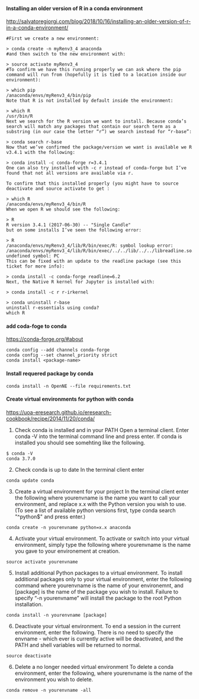 

#### Installing an older version of R in a conda environment
http://salvatoregiorgi.com/blog/2018/10/16/installing-an-older-version-of-r-in-a-conda-environment/
```
#First we create a new environment:

> conda create -n myRenv3_4 anaconda
#and then switch to the new environment with:

> source activate myRenv3_4
#To confirm we have this running properly we can ask where the pip command will run from (hopefully it is tied to a location inside our environment):

> which pip
/anaconda/envs/myRenv3_4/bin/pip
Note that R is not installed by default inside the environment:

> which R
/usr/bin/R
Next we search for the R version we want to install. Because conda’s search will match any packages that contain our search term as a substring (in our case the letter “r”) we search instead for “r-base”:

> conda search r-base
Now that we’ve confirmed the package/version we want is available we R v3.4.1 with the following:

> conda install -c conda-forge r=3.4.1
One can also try installed with -c r instead of conda-forge but I’ve found that not all versions are available via r.

To confirm that this installed properly (you might have to source deactivate and source activate to get :

> which R
/anaconda/envs/myRenv3_4/bin/R
When we open R we should see the following:

> R
R version 3.4.1 (2017-06-30) -- "Single Candle"
but on some installs I’ve seen the following error:

> R
/anaconda/envs/myRenv3_4/lib/R/bin/exec/R: symbol lookup error: /anaconda/envs/myRenv3_4/lib/R/bin/exec/../../lib/../../libreadline.so.6: undefined symbol: PC
This can be fixed with an update to the readline package (see this ticket for more info):

> conda install -c conda-forge readline=6.2
Next, the Native R kernel for Jupyter is installed with:

> conda install -c r r-irkernel

> conda uninstall r-base
uninstall r-essentials using conda?
which R

```
#### add coda-foge to conda
https://conda-forge.org/#about
```
conda config --add channels conda-forge 
conda config --set channel_priority strict 
conda install <package-name>
```
#### Install requered package by conda
```
conda install -n OpenNE --file requirements.txt
```
#### Create virtual environments for python with conda
https://uoa-eresearch.github.io/eresearch-cookbook/recipe/2014/11/20/conda/
1. Check conda is installed and in your PATH
Open a terminal client.
Enter conda -V into the terminal command line and press enter.
If conda is installed you should see somehting like the following.
```
$ conda -V
conda 3.7.0
```
2. Check conda is up to date
In the terminal client enter
```
conda update conda
```
3. Create a virtual environment for your project
In the terminal client enter the following where yourenvname is the name you want to call your environment, and replace x.x with the Python version you wish to use. (To see a list of available python versions first, type conda search "^python$" and press enter.)
```
conda create -n yourenvname python=x.x anaconda
```
4. Activate your virtual environment.
To activate or switch into your virtual environment, simply type the following where yourenvname is the name you gave to your environement at creation.
```
source activate yourenvname
```
5. Install additional Python packages to a virtual environment.
To install additional packages only to your virtual environment, enter the following command where yourenvname is the name of your environemnt, and [package] is the name of the package you wish to install. Failure to specify “-n yourenvname” will install the package to the root Python installation.
```
conda install -n yourenvname [package]
```
6. Deactivate your virtual environment.
To end a session in the current environment, enter the following. There is no need to specify the envname - which ever is currently active will be deactivated, and the PATH and shell variables will be returned to normal.
```
source deactivate
```
6. Delete a no longer needed virtual environment
To delete a conda environment, enter the following, where yourenvname is the name of the environment you wish to delete.
```
conda remove -n yourenvname -all
```
